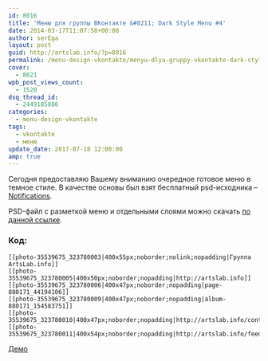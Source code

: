 ```yaml
---
id: 8016
title: 'Меню для группы ВКонтакте &#8211; Dark Style Menu #4'
date: 2014-03-17T11:07:58+00:00
author: serEga
layout: post
guid: http://artslab.info/?p=8016
permalink: /menu-design-vkontakte/menyu-dlya-gruppy-vkontakte-dark-style-menu-4/
cover:
  - 8021
wpb_post_views_count:
  - 1520
dsq_thread_id:
  - 2449185886
categories:
  - menu-design-vkontakte
tags:
  - vkontakte
  - меню
update_date: 2017-07-18 12:00:00
amp: true
---
```


<center>
  <amp-img src="https://cldup.com/lxNS564pQZ.jpg" alt="темное меню для вконтакте" class="aligncenter size-medium wp-image-8017" width="400" height="300"></amp-img>
</center>

Сегодня предоставляю Вашему вниманию очередное готовое меню в темное стиле. В качестве основы был взят бесплатный psd-исходника &#8211; [Notifications](http://dribbble.com/shots/631076-Notifications-PSD-freebie).

<!--more-->

PSD-файл с разметкой меню и отдельными слоями можно скачать [по данной ссылке](https://app.box.com/s/5gdz5h35vja9rky557wo).

### Код:

```
[­[photo-35539675_323780003|400x55px;noborder;nolink;nopadding|Группа ArtsLab.info]]
[­[photo-35539675_323780005|400x50px;noborder;nopadding|http://artslab.info]]
[­[photo-35539675_323780006|400x47px;noborder;nopadding|page-880171_44194106]]
[­[photo-35539675_323780009|400x47px;noborder;nopadding|album-880171_154583751]]
[­[photo-35539675_323780010|400x47px;noborder;nopadding|http://artslab.info/contact/]]
[­[photo-35539675_323780011|400x54px;noborder;nopadding|http://artslab.info/feedback/]]
```

[Демо](http://vk.com/page-880171_46897491)